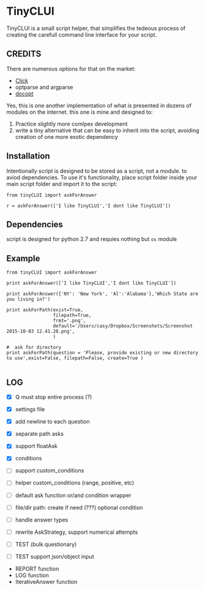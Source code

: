 TinyCLUI
========


TinyCLUI is a small script helper, that simplifies the tedeous process of creating the carefull command line interface for your script.

## CREDITS

There are numerous options for that on the market: 
- [Click](http://click.pocoo.org/5/)
- optparse and argparse
- [docopt](http://docopt.org/)

Yes, this is one another implementation of what is presented in dozens of modules on the internet.
this one is mine and designed to: 

1. Practice slightly more comlpex development
2. write a tiny alternative that can be easy to inherit into the script, avoiding creation of one more exotic dependency

## Installation

Intentionally script is designed to be stored as a script, not a module. to aviod dependencies.
To use it's functionality, place script folder inside your main script folder and import it to the script:

```
from tinyCLUI import askForAnswer

r = askForAnswer(['I like TinyCLUI','I dont like TinyCLUI'])

```

## Dependencies
script is designed for python 2.7 and requies nothing but `os` module

## Example

```
from tinyCLUI import askForAnswer

print askForAnswer(['I like TinyCLUI','I dont like TinyCLUI'])

print askForAnswer({'NY': 'New York', 'Al':'Alabama'},'Which State are you living in?')

print askForPath(exist=True, 
				 filepath=True,
				 frmt='.png',
				 default='/Users/casy/Dropbox/Screenshots/Screenshot 2015-10-03 12.41.28.png',
				 )

#  ask for directory
print askForPath(question = 'Please, provide existing or new directory to use',exist=False, filepath=False, create=True )


```

## LOG

- [X] Q must stop entire process (?)
- [X] settings file
- [X] add newline to each question
- [X] separate path asks
- [X] support floatAsk
- [X] conditions
- [ ] support custom_conditions
- [ ] helper custom_conditions (range, positive, etc)

- [ ] default ask function or/and condition wrapper

- [ ] file/dir path: create if need (???) optional condition
- [ ] handle answer types

- [ ] rewrite AskStrategy, support numerical attempts

- [ ] TEST (bulk questionary)
- [ ] TEST support json/object input


- REPORT function
- LOG function
- IterativeAnswer function
